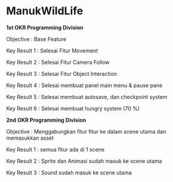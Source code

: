 # ManukWildLife
**1st OKR Programming Division**

  Objective : Base Feature

  Key Result 1 : Selesai Fitur Movement

  Key Result 2 : Selesai Fitur Camera Follow

  Key Result 3 : Selesai Fitur Object Interaction

  Key Result 4 : Selesai membuat panel main menu & pause pane

  Key Result 5 : Selesai membuat autosave, dan checkpoint system

  Key Result 6 : Selesai membuat hungry system (70 %)
  
  **2nd OKR Programming Division**
  
  Objective : Menggabungkan fitur fitur ke dalam scene utama dan memasukkan asset
  
  Key Result 1 : semua fitur ada di 1 scene
  
  Key Result 2 : Sprite dan Animasi sudah masuk ke scene utama
  
  Key Result 3 : Sound sudah masuk ke scene utama
